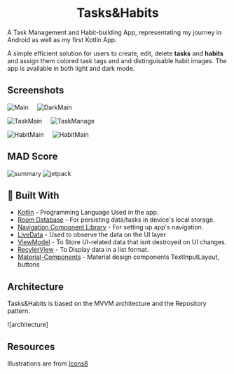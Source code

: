 <h1 align="center"> 
    <b> Tasks&Habits</b> 
</h1>

A Task Management and Habit-building App, representating my journey in Android as well as my first Kotlin App. 

<!-- #### Made with ❤️ <i style="font-size: 12px;">and</i>  -->



A simple efficient solution for users to create, edit, delete **tasks** and **habits** and assign them colored task tags and and distinguisable habit images. The app is available in both light and  dark mode.


## Screenshots

![Main](https://github.com/Sarthak1812/TasksAndHabits/blob/master/photos/main_screen_light.png "Light Themed Main Activity") &nbsp; &nbsp; ![DarkMain](https://github.com/Sarthak1812/TasksAndHabits/blob/master/photos/main_screen.png "Dark Themed Main Activity")  

![TaskMain](https://github.com/Sarthak1812/TasksAndHabits/blob/master/photos/tasks_main_light.png "Task Activity") &nbsp; &nbsp; ![TaskManage](https://github.com/Sarthak1812/TasksAndHabits/blob/master/photos/tasks_manage.png "Task Manage Activity") 

![HabitMain](https://github.com/Sarthak1812/TasksAndHabits/blob/master/photos/habits_main_light.png "Habits Activity") &nbsp; &nbsp; ![HabitMain](https://github.com/Sarthak1812/TasksAndHabits/blob/master/photos/habits_manage.png "Habits Activity") 

<!-- ![TodoList Activity](https://github.com/tachyonlabs/Todo-App-to-practice-for-the-Google-Associate-Android-Developer-Certification-Exam/blob/master/TodoListActivity.png "TodoList Activity") &nbsp; &nbsp; ![Settings Activity](https://github.com/tachyonlabs/Todo-App-to-practice-for-the-Google-Associate-Android-Developer-Certification-Exam/blob/master/SettingsActivity.png "Settings Activity") &nbsp; &nbsp; ![Adding a new task](https://github.com/tachyonlabs/Todo-App-to-practice-for-the-Google-Associate-Android-Developer-Certification-Exam/blob/master/adding-a-new-task.png "Adding a new task") -->

<!-- <img src="https://github.com/gheorghedarle/Xamarin-ToDoApp/blob/main/Screenshots/dark_mode.png?raw=true" Width="1620" /> -->

## MAD Score
![summary](/photos/mad_summary.png)
![jetpack](/photos/mad_jetpack.png)


## 🔧 Built With
- [Kotlin](https://kotlinlang.org/) - Programming Language Used in the app.
- [Room Database](https://developer.android.com/training/data-storage/room) - For persisting data/tasks in device's local storage.
- [Navigation Component Library](https://developer.android.com/guide/navigation) - For setting up app's navigation.
- [LiveData](https://developer.android.com/topic/libraries/architecture/livedata) - Used to observe the data on the UI layer
- [ViewModel](https://developer.android.com/topic/libraries/architecture/viewmodel) - To Store UI-related data that isnt destroyed on UI changes.
- [RecylerView](https://developer.android.com/guide/topics/ui/layout/recyclerview) - To Display data in a list format.
- [Material-Components](https://github.com/material-components/material-components-android) - Material design components TextInputLayout, buttons

## Architecture
Tasks&Habits is based on the MVVM architecture and the Repository pattern.

![architecture]


## Resources

Illustrations are from [Icons8](https://icons8.com/illustrations/style--3d-flame)
